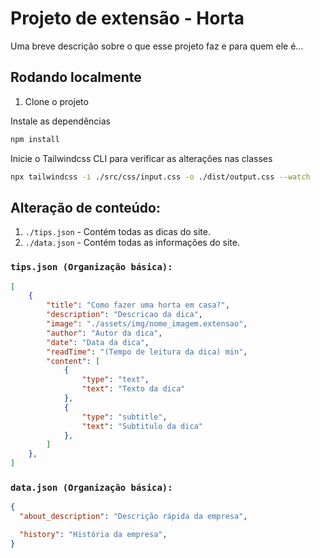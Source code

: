 # Projeto de extensão - Horta

Uma breve descrição sobre o que esse projeto faz e para quem ele é...

## Rodando localmente

1. Clone o projeto

Instale as dependências

```bash
npm install
```

Inicie o Tailwindcss CLI para verificar as alterações nas classes

```bash
npx tailwindcss -i ./src/css/input.css -o ./dist/output.css --watch
```
## Alteração de conteúdo:

1. `./tips.json` - Contém todas as dicas do site.
2. `./data.json` - Contém todas as informações do site.

### `tips.json (Organização básica):`
```json
[
    {
        "title": "Como fazer uma horta em casa?",
        "description": "Descricao da dica",
        "image": "./assets/img/nome_imagem.extensao",
        "author": "Autor da dica",
        "date": "Data da dica",
        "readTime": "(Tempo de leitura da dica) min",
        "content": [
            {
                "type": "text",
                "text": "Texto da dica"
            },
            {
                "type": "subtitle",
                "text": "Subtitulo da dica"
            },
        ]
    },
]
```

### `data.json (Organização básica):`
```json
{
  "about_description": "Descrição rápida da empresa",

  "history": "História da empresa",
}

```

